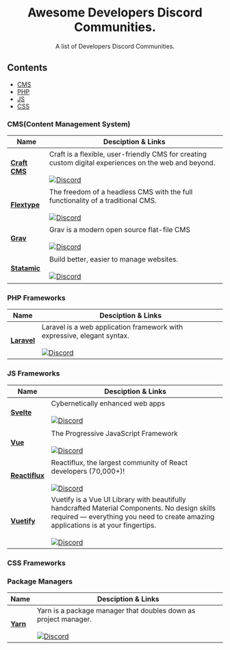<h1 align="center">Awesome Developers Discord Communities.</h1>
<p align="center">A list of Developers Discord Communities.</p>

  
## Contents
- [CMS](#cms)
- [PHP](#php)
- [JS](#js)
- [CSS](#css)

### CMS(Content Management System)
| Name | Desciption & Links |
| --- | --- |
| <h4>[Craft CMS](https://craftcms.com)</h4>| Craft is a flexible, user-friendly CMS for creating custom digital experiences on the web and beyond. <br><br> [![Discord](https://img.shields.io/discord/456442477667418113.svg?logo=discord&color=black&label=Discord%20Chat)](https://craftcms.com/discord) |
| <h4>[Flextype](https://flextype.org)</h4> | The freedom of a headless CMS with the full functionality of a traditional CMS. <br><br> [![Discord](https://img.shields.io/discord/423097982498635778.svg?logo=discord&color=black&label=Discord%20Chat)](https://flextype.org/en/discord) |
| <h4>[Grav](https://getgrav.org)</h4> | Grav is a modern open source flat-file CMS <br><br> [![Discord](https://img.shields.io/discord/501836936584101899.svg?logo=discord&color=black&label=Discord%20Chat)](https://chat.getgrav.org)|
| <h4>[Statamic](https://statamic.com)</h4> | Build better, easier to manage websites. <br><br> [![Discord](https://img.shields.io/discord/489818810157891584.svg?logo=discord&color=black&label=Discord%20Chat)](https://statamic.com/discord) |

### PHP Frameworks
| Name | Desciption & Links |
| --- | --- |
| <h4>[Laravel](https://laravel.com)</h4> | Laravel is a web application framework with expressive, elegant syntax. <br><br> [![Discord](https://img.shields.io/discord/297040613688475649.svg?logo=discord&color=black&label=Discord%20Chat)](https://discord.com/invite/mPZNm7A)|

### JS Frameworks
| Name | Desciption & Links |
| --- | --- |
| <h4>[Svelte](https://svelte.dev)</h4> | Cybernetically enhanced web apps <br><br> [![Discord](https://img.shields.io/discord/457912077277855764.svg?logo=discord&color=black&label=Discord%20Chat)](https://svelte.dev/chat) |
| <h4>[Vue](https://vuejs.org)</h4> | The Progressive JavaScript Framework <br><br> [![Discord](https://img.shields.io/discord/325477692906536972.svg?logo=discord&color=black&label=Discord%20Chat)](https://chat.vuejs.org/)|
| <h4>[Reactiflux](https://www.reactiflux.com)</h4> | Reactiflux, the largest community of React developers (70,000+)! <br><br> [![Discord](https://img.shields.io/discord/102860784329052160.svg?logo=discord&color=black&label=Discord%20Chat)](https://discord.com/invite/reactiflux)|
| <h4>[Vuetify](https://vuetifyjs.com/en/)</h4> | Vuetify is a Vue UI Library with beautifully handcrafted Material Components. No design skills required — everything you need to create amazing applications is at your fingertips. <br><br> [![Discord](https://img.shields.io/discord/102860784329052160.svg?logo=discord&color=black&label=Discord%20Chat)](https://discord.com/invite/vuetifyjs) |

### CSS Frameworks

### Package Managers
| Name | Desciption & Links |
| --- | --- |
| <h4>[Yarn](https://yarnpkg.com)</h4> | Yarn is a package manager that doubles down as project manager. <br><br> [![Discord](https://img.shields.io/discord/226791405589233664.svg?logo=discord&color=black&label=Discord%20Chat)](http://discord.gg/yarnpkg)|
